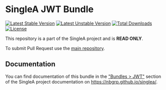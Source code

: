 # SingleA JWT Bundle

[![Latest Stable Version](http://poser.pugx.org/nbgrp/singlea-jwt-bundle/v)](https://packagist.org/packages/nbgrp/singlea-jwt-bundle)
[![Latest Unstable Version](http://poser.pugx.org/nbgrp/singlea-jwt-bundle/v/unstable)](https://packagist.org/packages/nbgrp/singlea-jwt-bundle)
[![Total Downloads](http://poser.pugx.org/nbgrp/singlea-jwt-bundle/downloads)](https://packagist.org/packages/nbgrp/singlea-jwt-bundle)
[![License](http://poser.pugx.org/nbgrp/singlea-jwt-bundle/license)](https://packagist.org/packages/nbgrp/singlea-jwt-bundle)

This repository is a part of the SingleA project and is **READ ONLY**.

To submit Pull Request use the [main repository](https://github.com/nbgrp/singlea).

## Documentation

You can find documentation of this bundle in
the ["Bundles > JWT"](https://nbgrp.github.io/singlea/bundles/jwt/) section of the SingleA project
documentation on https://nbgrp.github.io/singlea/.

